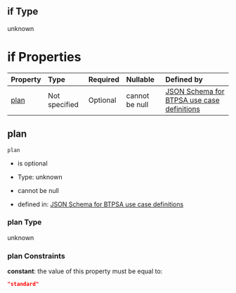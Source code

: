 ## if Type

unknown

# if Properties

| Property      | Type          | Required | Nullable       | Defined by                                                                                                                                                                                                                                    |
| :------------ | :------------ | :------- | :------------- | :-------------------------------------------------------------------------------------------------------------------------------------------------------------------------------------------------------------------------------------------- |
| [plan](#plan) | Not specified | Optional | cannot be null | [JSON Schema for BTPSA use case definitions](btpsa-usecase-properties-services-items-allof-1-then-allof-101-then-allof-0-if-properties-plan.md "undefined#/properties/services/items/allOf/1/then/allOf/101/then/allOf/0/if/properties/plan") |

## plan



`plan`

*   is optional

*   Type: unknown

*   cannot be null

*   defined in: [JSON Schema for BTPSA use case definitions](btpsa-usecase-properties-services-items-allof-1-then-allof-101-then-allof-0-if-properties-plan.md "undefined#/properties/services/items/allOf/1/then/allOf/101/then/allOf/0/if/properties/plan")

### plan Type

unknown

### plan Constraints

**constant**: the value of this property must be equal to:

```json
"standard"
```
